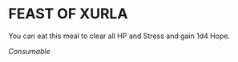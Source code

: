 ﻿# FEAST OF XURLA

You can eat this meal to clear all HP and Stress and gain 1d4 Hope.

*Consumable*
